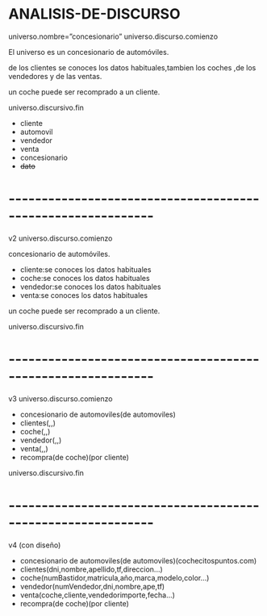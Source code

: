 # ANALISIS-DE-DISCURSO
universo.nombre=”concesionario”
universo.discurso.comienzo

 El universo es un concesionario de automóviles.

 de los clientes se conoces los datos habituales,tambien los coches ,de los vendedores y de las ventas.

 un coche puede ser recomprado a un cliente.
 
universo.discursivo.fin

 - cliente
 - automovil
 - vendedor
 - venta
 - concesionario
 - ~~dato~~
# ------------------------------------------------------------
v2
universo.discurso.comienzo

 concesionario de automóviles.
 - cliente:se conoces los datos habituales
 - coche:se conoces los datos habituales
 - vendedor:se conoces los datos habituales
 - venta:se conoces los datos habituales

un coche puede ser recomprado a un cliente.

universo.discursivo.fin
# ------------------------------------------------------------
v3
universo.discurso.comienzo

 - concesionario de automoviles(de automoviles)
 - clientes(,,)
 - coche(,,)
 - vendedor(,,)
 - venta(,,)
 - recompra(de coche)(por cliente)

universo.discursivo.fin
# ------------------------------------------------------------
v4 (con diseño)

 - concesionario de automoviles(de automoviles)(cochecitospuntos.com)
 - clientes(dni,nombre,apellido,tf,direccion...)
 - coche(numBastidor,matricula,año,marca,modelo,color...)
 - vendedor(numVendedor,dni,nombre,ape,tf)
 - venta(coche,cliente,vendedorimporte,fecha...)
 - recompra(de coche)(por cliente)


